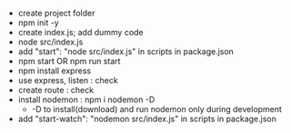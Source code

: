 - create project folder
- npm init -y
- create index.js; add dummy code
- node src/index.js
- add "start": "node src/index.js" in scripts in package.json
- npm start OR npm run start
- npm install express
- use express, listen : check
- create route : check
- install nodemon : npm i nodemon -D
    - -D to install(download) and run nodemon only during development
- add "start-watch": "nodemon src/index.js" in scripts in package.json
